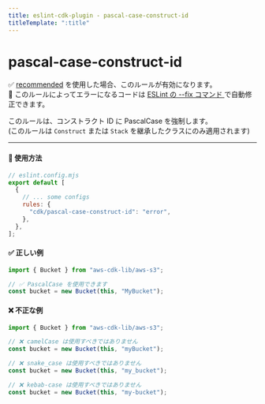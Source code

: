 ```yaml
---
title: eslint-cdk-plugin - pascal-case-construct-id
titleTemplate: ":title"
---
```


# pascal-case-construct-id

<div class="info-item">
    ✅ <a href="/ja/rules/#recommended-rules">recommended</a>
  を使用した場合、このルールが有効になります。
</div>
<div class="info-item">
  🔧 このルールによってエラーになるコードは
  <a href="https://eslint.org/docs/latest/use/command-line-interface#--fix">
    ESLint の --fix コマンド
  </a>
  で自動修正できます。
</div>

このルールは、コンストラクト ID に PascalCase を強制します。  
(このルールは `Construct` または `Stack` を継承したクラスにのみ適用されます)

---

#### 🔧 使用方法

```js
// eslint.config.mjs
export default [
  {
    // ... some configs
    rules: {
      "cdk/pascal-case-construct-id": "error",
    },
  },
];
```

#### ✅ 正しい例

```ts
import { Bucket } from "aws-cdk-lib/aws-s3";

// ✅ PascalCase を使用できます
const bucket = new Bucket(this, "MyBucket");
```

#### ❌ 不正な例

```ts
import { Bucket } from "aws-cdk-lib/aws-s3";

// ❌ camelCase は使用すべきではありません
const bucket = new Bucket(this, "myBucket");

// ❌ snake_case は使用すべきではありません
const bucket = new Bucket(this, "my_bucket");

// ❌ kebab-case は使用すべきではありません
const bucket = new Bucket(this, "my-bucket");
```
